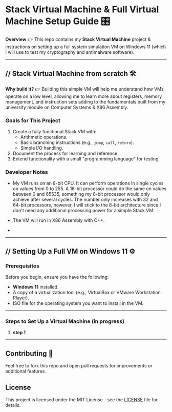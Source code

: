 # Stack Virtual Machine & Full Virtual Machine Setup Guide 🎛️

**Overview** 👉 This repo contains my **Stack Virtual Machine** project & instructions on setting up a full system simulation VM on Windows 11 
(which I will use to test my cryptography and antimalware software).

---

## // **Stack Virtual Machine from scratch** 🛠️ 

**Why build it?** 👉 Building this simple VM will help me understand how VMs operate on a low level, allowing me to learn more about registers, memory management, and instruction sets adding to the fundamentals built from my university module on Computer Systems & X86 Assembly. 

### Goals for This Project  
1. Create a fully functional Stack VM with:  
   - Arithmetic operations.  
   - Basic branching instructions (e.g., `jump`, `call`, `return`).  
   - Simple I/O handling.  
2. Document the process for learning and reference.  
3. Extend functionality with a small "programming language" for testing.

### Developer Notes
- My VM runs on an 8-bit CPU. It can perform operations in single cycles on values from 0 to 255. A 16-bit processor could do the same on values between 0 and 65535, something my 8-bit processor would only achieve after several cycles. The number only increases with 32 and 64-bit processors, however, I will stick to the 8-bit architecture since I don't need any additional processing power for a simple Stack VM.

- The VM will run in X86 Assembly with C++.

- 

---

## // **Setting Up a Full VM on Windows 11** ⚙️

### Prerequisites  
Before you begin, ensure you have the following:  
- **Windows 11** installed.  
- A copy of a virtualization tool (e.g., VirtualBox or VMware Workstation Player).  
- ISO file for the operating system you want to install in the VM.  

---

### Steps to Set Up a Virtual Machine  (in progress)

1. **step 1**  

---

## Contributing 🌱
Feel free to fork this repo and open pull requests for improvements or additional features.  

## License  
This project is licensed under the MIT License - see the [LICENSE](./LICENSE) file for details.
